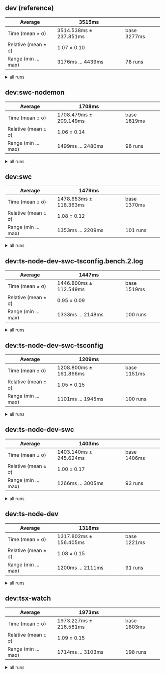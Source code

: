## dev (reference)

| Average             | 3515ms                 |             |
| ------------------- | ---------------------- | ----------- |
| Time (mean ± σ)     | 3514.538ms ± 237.851ms | base 3277ms |
| Relative (mean ± σ) | 1.07 ± 0.10            |             |
| Range (min … max)   | 3176ms … 4439ms        | 78 runs     |

<details><summary>all runs</summary>

```
3277,3181,3176,3330,3612,3329,3407,3454,3640,3490,3330,3328,3318,3441,3386,3655,3585,3501,3475,3504,3448,3580,3454,3359,3370,3430,3449,3301,3340,3368,3323,3662,3475,3658,4086,3602,3554,3594,3687,3543,3720,3453,3590,3586,3483,3562,3937,3433,3757,3722,3281,3570,3370,3373,3645,3421,3488,3345,3350,3335,3527,3535,3317,3362,4375,4161,3259,3385,3371,4439,3539,3633,3330,3446,3314,3418,3453,4147
```

</details>

## dev:swc-nodemon

| Average             | 1708ms                 |             |
| ------------------- | ---------------------- | ----------- |
| Time (mean ± σ)     | 1708.479ms ± 209.149ms | base 1619ms |
| Relative (mean ± σ) | 1.06 ± 0.14            |             |
| Range (min … max)   | 1499ms … 2480ms        | 96 runs     |

<details><summary>all runs</summary>

```
1619,1544,1538,1562,1578,1649,1567,1502,1635,1557,1535,1638,1548,1555,1556,1544,1609,1560,1624,1504,1545,1651,1605,1575,1592,1649,1611,1612,1790,1661,1627,1780,1809,1651,1635,1747,2480,1934,1904,1757,1645,1692,1596,1653,1584,1778,1632,1601,1586,1629,1723,2440,1557,1626,1590,1585,1547,1682,1570,1548,1562,1517,1567,1567,1517,1575,1749,1585,1499,1579,1557,1582,2290,1933,1895,2062,2345,1690,1828,1773,1808,1636,1857,1659,1905,2063,2059,2067,2372,1905,1737,1793,1855,1752,1769,1802
```

</details>

## dev:swc

| Average             | 1479ms                 |             |
| ------------------- | ---------------------- | ----------- |
| Time (mean ± σ)     | 1478.653ms ± 118.363ms | base 1370ms |
| Relative (mean ± σ) | 1.08 ± 0.12            |             |
| Range (min … max)   | 1353ms … 2209ms        | 101 runs    |

<details><summary>all runs</summary>

```
1370,1402,1530,1488,1478,1475,1586,1421,1422,1627,1477,2104,1432,1419,1455,1419,1517,1492,1438,1504,1492,2209,1473,1514,1421,1437,1476,1377,1422,1523,1353,1509,1380,1451,1366,1368,1396,1476,1476,1381,1479,1395,1449,1443,1453,1552,1661,1503,1441,1517,1451,1678,1434,1404,1597,1565,1547,1481,1497,1586,1421,1392,1408,1428,1468,1451,1465,1393,1532,1515,1598,1457,1370,1430,1455,1443,1513,1404,1437,1492,1647,1411,1444,1363,1422,1430,1516,1451,1441,1377,1411,1419,1426,1435,1441,1462,1365,1466,1572,1487,1597
```

</details>

## dev:ts-node-dev-swc-tsconfig.bench.2.log

| Average             | 1447ms                 |             |
| ------------------- | ---------------------- | ----------- |
| Time (mean ± σ)     | 1446.800ms ± 112.549ms | base 1519ms |
| Relative (mean ± σ) | 0.95 ± 0.09            |             |
| Range (min … max)   | 1333ms … 2148ms        | 100 runs    |

<details><summary>all runs</summary>

```
1519,1596,1375,1414,1490,1410,1433,1390,1391,1334,1387,1445,1450,1383,1394,1363,1365,1607,1377,1333,1379,1433,1397,1428,1380,1489,2109,1369,1407,1474,1430,1465,1434,1468,1587,1407,1391,1365,1417,1386,1453,1438,1450,1456,1420,1564,1428,1430,1403,1449,1415,1472,1495,1464,1475,1430,2148,1501,1443,1357,1400,1374,1569,1414,1389,1509,1413,1421,1448,1437,1449,1382,1461,1433,1390,1394,1415,1383,1421,1397,1565,1432,1394,1375,1415,1528,1434,1394,1507,1388,1400,1448,1536,1385,1423,1529,1431,1372,1407,1456
```

</details>

## dev:ts-node-dev-swc-tsconfig

| Average             | 1209ms                 |             |
| ------------------- | ---------------------- | ----------- |
| Time (mean ± σ)     | 1208.800ms ± 161.866ms | base 1151ms |
| Relative (mean ± σ) | 1.05 ± 0.15            |             |
| Range (min … max)   | 1101ms … 1945ms        | 100 runs    |

<details><summary>all runs</summary>

```
1151,1389,1141,1143,1142,1133,1159,1131,1149,1932,1109,1134,1190,1136,1127,1139,1188,1311,1158,1139,1183,1163,1141,1902,1124,1148,1181,1140,1154,1377,1157,1149,1168,1127,1147,1173,1146,1217,1132,1189,1179,1110,1148,1146,1159,1120,1161,1340,1176,1146,1155,1188,1230,1945,1145,1193,1139,1128,1120,1351,1127,1140,1162,1150,1152,1170,1180,1457,1157,1166,1144,1374,1132,1168,1115,1339,1123,1322,1124,1295,1133,1926,1161,1143,1126,1284,1163,1204,1214,1168,1267,1252,1118,1149,1150,1101,1183,1272,1210,1161
```

</details>

## dev:ts-node-dev-swc

| Average             | 1403ms                 |             |
| ------------------- | ---------------------- | ----------- |
| Time (mean ± σ)     | 1403.140ms ± 245.624ms | base 1406ms |
| Relative (mean ± σ) | 1.00 ± 0.17            |             |
| Range (min … max)   | 1266ms … 3005ms        | 93 runs     |

<details><summary>all runs</summary>

```
1406,1364,1301,1278,1425,1336,1357,1356,1392,1357,1360,1361,1294,2173,1332,1408,1357,1387,1357,1343,1320,1361,1333,1421,1470,1358,1533,1389,1372,1343,2140,1309,1364,2092,2075,1328,2130,1350,1301,1367,3005,1312,1305,1292,1292,1321,1266,1284,1314,1337,1336,1346,1334,1322,1381,1345,1338,1382,1326,1322,1345,1318,1319,1369,1386,1335,1362,1353,1334,1326,1362,1366,1330,1303,1327,1284,1328,1313,1296,1297,1374,1337,1363,1336,1313,1334,1330,1347,1304,1332,1283,1376,1350
```

</details>

## dev:ts-node-dev

| Average             | 1318ms                 |             |
| ------------------- | ---------------------- | ----------- |
| Time (mean ± σ)     | 1317.802ms ± 156.405ms | base 1221ms |
| Relative (mean ± σ) | 1.08 ± 0.15            |             |
| Range (min … max)   | 1200ms … 2111ms        | 91 runs     |

<details><summary>all runs</summary>

```
1221,1264,1209,1354,1244,1276,1236,1259,1242,1304,1219,1281,1318,1309,1272,1263,1314,1238,1258,1241,1228,1391,1336,1317,2080,1230,1227,1455,1243,1208,1327,1245,1285,1404,1210,1268,2111,1291,1373,1297,1250,1229,1241,1233,1239,1313,1291,1667,1262,1340,1327,1258,1256,1264,1247,1273,1417,1210,1221,1507,1411,1283,1546,1389,1281,1292,1254,1200,1236,1212,1240,1204,1267,1232,1203,1224,1275,1337,1227,1212,1234,1213,1302,1222,1255,1557,1670,1541,1686,1441,1381
```

</details>

## dev:tsx-watch

| Average             | 1973ms                 |             |
| ------------------- | ---------------------- | ----------- |
| Time (mean ± σ)     | 1973.227ms ± 216.581ms | base 1803ms |
| Relative (mean ± σ) | 1.09 ± 0.15            |             |
| Range (min … max)   | 1714ms … 3103ms        | 198 runs    |

<details><summary>all runs</summary>

```
1803,1816,1750,1811,1803,1730,1726,1805,1714,1857,2023,1929,1888,1825,1763,1775,1927,1836,1868,1890,1882,1735,1851,1748,1802,1819,2050,1910,1840,1846,1985,1798,1805,2855,1741,1823,1853,1859,1968,1820,1780,1807,1835,1825,1908,1837,1766,1810,1892,1791,1815,1795,1806,1829,1806,1842,1795,1873,1854,2527,1884,1811,1781,1801,1853,1796,1782,1819,1902,1848,3103,1939,2015,1785,1773,1845,1809,2079,1759,1856,1804,1771,1798,1844,1764,1783,1797,1995,1797,1761,1862,1804,1830,1800,1774,1777,1782,1743,1924,2160,2131,1887,2065,2086,2154,2112,2124,2141,2129,2100,2061,2117,2097,1916,1950,2059,1913,1970,1947,1861,1891,2047,1987,1888,1922,1917,1880,1934,1953,1926,2105,1904,2051,2094,2078,1910,2051,2105,2417,2212,2238,2085,2063,2086,1956,1976,1966,1915,1994,2027,1925,2042,2081,2371,2000,1965,2042,2152,1933,2060,1973,1940,1910,1926,1953,1921,1957,1934,1878,1930,1927,1951,1953,1966,2221,2290,2278,2467,2535,2068,2115,2175,2237,1969,2196,2099,2375,2515,2700,2494,2815,2311,2416,2239,2276,2090,2110,2088
```

</details>
